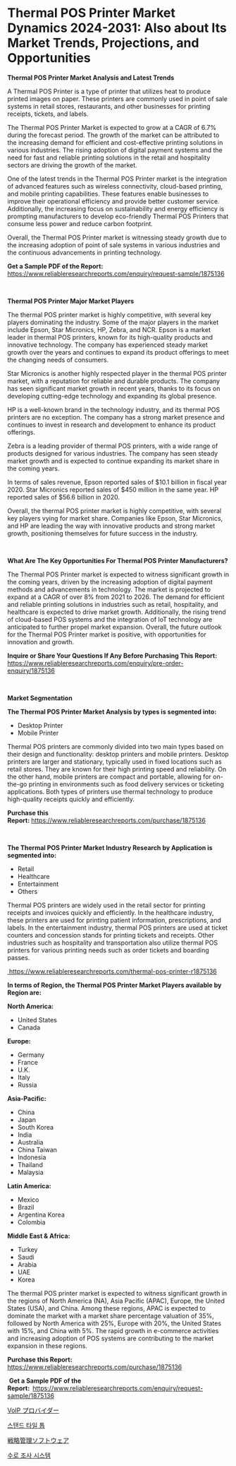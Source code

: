 <p><h1>Thermal POS Printer Market Dynamics 2024-2031: Also about Its Market Trends, Projections, and Opportunities</h1></p><p><strong>Thermal POS Printer Market Analysis and Latest Trends</strong></p>
<p><p>A Thermal POS Printer is a type of printer that utilizes heat to produce printed images on paper. These printers are commonly used in point of sale systems in retail stores, restaurants, and other businesses for printing receipts, tickets, and labels.</p><p>The Thermal POS Printer Market is expected to grow at a CAGR of 6.7% during the forecast period. The growth of the market can be attributed to the increasing demand for efficient and cost-effective printing solutions in various industries. The rising adoption of digital payment systems and the need for fast and reliable printing solutions in the retail and hospitality sectors are driving the growth of the market.</p><p>One of the latest trends in the Thermal POS Printer market is the integration of advanced features such as wireless connectivity, cloud-based printing, and mobile printing capabilities. These features enable businesses to improve their operational efficiency and provide better customer service. Additionally, the increasing focus on sustainability and energy efficiency is prompting manufacturers to develop eco-friendly Thermal POS Printers that consume less power and reduce carbon footprint.</p><p>Overall, the Thermal POS Printer market is witnessing steady growth due to the increasing adoption of point of sale systems in various industries and the continuous advancements in printing technology.</p></p>
<p><strong>Get a Sample PDF of the Report:&nbsp;</strong> <a href="https://www.reliableresearchreports.com/enquiry/request-sample/1875136">https://www.reliableresearchreports.com/enquiry/request-sample/1875136</a></p>
<p>&nbsp;</p>
<p><strong>Thermal POS Printer Major Market Players</strong></p>
<p><p>The thermal POS printer market is highly competitive, with several key players dominating the industry. Some of the major players in the market include Epson, Star Micronics, HP, Zebra, and NCR. Epson is a market leader in thermal POS printers, known for its high-quality products and innovative technology. The company has experienced steady market growth over the years and continues to expand its product offerings to meet the changing needs of consumers.</p><p>Star Micronics is another highly respected player in the thermal POS printer market, with a reputation for reliable and durable products. The company has seen significant market growth in recent years, thanks to its focus on developing cutting-edge technology and expanding its global presence.</p><p>HP is a well-known brand in the technology industry, and its thermal POS printers are no exception. The company has a strong market presence and continues to invest in research and development to enhance its product offerings.</p><p>Zebra is a leading provider of thermal POS printers, with a wide range of products designed for various industries. The company has seen steady market growth and is expected to continue expanding its market share in the coming years.</p><p>In terms of sales revenue, Epson reported sales of $10.1 billion in fiscal year 2020. Star Micronics reported sales of $450 million in the same year. HP reported sales of $56.6 billion in 2020.</p><p>Overall, the thermal POS printer market is highly competitive, with several key players vying for market share. Companies like Epson, Star Micronics, and HP are leading the way with innovative products and strong market growth, positioning themselves for future success in the industry.</p></p>
<p>&nbsp;</p>
<p><strong>What Are The Key Opportunities For Thermal POS Printer Manufacturers?</strong></p>
<p><p>The Thermal POS Printer market is expected to witness significant growth in the coming years, driven by the increasing adoption of digital payment methods and advancements in technology. The market is projected to expand at a CAGR of over 8% from 2021 to 2026. The demand for efficient and reliable printing solutions in industries such as retail, hospitality, and healthcare is expected to drive market growth. Additionally, the rising trend of cloud-based POS systems and the integration of IoT technology are anticipated to further propel market expansion. Overall, the future outlook for the Thermal POS Printer market is positive, with opportunities for innovation and growth.</p></p>
<p><strong>Inquire or Share Your Questions If Any Before Purchasing This Report:</strong> <a href="https://www.reliableresearchreports.com/enquiry/pre-order-enquiry/1875136">https://www.reliableresearchreports.com/enquiry/pre-order-enquiry/1875136</a></p>
<p>&nbsp;</p>
<p><strong>Market Segmentation</strong></p>
<p><strong>The Thermal POS Printer Market Analysis by types is segmented into:</strong></p>
<p><ul><li>Desktop Printer</li><li>Mobile Printer</li></ul></p>
<p><p>Thermal POS printers are commonly divided into two main types based on their design and functionality: desktop printers and mobile printers. Desktop printers are larger and stationary, typically used in fixed locations such as retail stores. They are known for their high printing speed and reliability. On the other hand, mobile printers are compact and portable, allowing for on-the-go printing in environments such as food delivery services or ticketing applications. Both types of printers use thermal technology to produce high-quality receipts quickly and efficiently.</p></p>
<p><strong>Purchase this Report:&nbsp;</strong><a href="https://www.reliableresearchreports.com/purchase/1875136">https://www.reliableresearchreports.com/purchase/1875136</a></p>
<p>&nbsp;</p>
<p><strong>The Thermal POS Printer Market Industry Research by Application is segmented into:</strong></p>
<p><ul><li>Retail</li><li>Healthcare</li><li>Entertainment</li><li>Others</li></ul></p>
<p><p>Thermal POS printers are widely used in the retail sector for printing receipts and invoices quickly and efficiently. In the healthcare industry, these printers are used for printing patient information, prescriptions, and labels. In the entertainment industry, thermal POS printers are used at ticket counters and concession stands for printing tickets and receipts. Other industries such as hospitality and transportation also utilize thermal POS printers for various printing needs such as order tickets and boarding passes.</p></p>
<p><a href="https://www.reliableresearchreports.com/thermal-pos-printer-r1875136">&nbsp;https://www.reliableresearchreports.com/thermal-pos-printer-r1875136</a></p>
<p><strong>In terms of Region, the Thermal POS Printer Market Players available by Region are:</strong></p>
<p>
    <p> <strong> North America: </strong>
        <ul>
            <li>United States</li>
            <li>Canada</li>
        </ul>
        </p> 
    <p> <strong> Europe: </strong>
        <ul>
            <li>Germany</li>
            <li>France</li>
            <li>U.K.</li>
            <li>Italy</li>
            <li>Russia</li>
        </ul>
        </p> 
    <p> <strong> Asia-Pacific: </strong>
        <ul>
            <li>China</li>
            <li>Japan</li>
            <li>South Korea</li>
            <li>India</li>
            <li>Australia</li>
            <li>China Taiwan</li>
            <li>Indonesia</li>
            <li>Thailand</li>
            <li>Malaysia</li>
        </ul>
        </p> 
    <p> <strong> Latin America: </strong>
        <ul>
            <li>Mexico</li>
            <li>Brazil</li>
            <li>Argentina Korea</li>
            <li>Colombia</li>
        </ul>
        </p> 
    <p> <strong> Middle East & Africa: </strong>
        <ul>
            <li>Turkey</li>
            <li>Saudi</li>
            <li>Arabia</li>
            <li>UAE</li>
            <li>Korea</li>
        </ul>
    </p>
    </p>
<p><p>The thermal POS printer market is expected to witness significant growth in the regions of North America (NA), Asia Pacific (APAC), Europe, the United States (USA), and China. Among these regions, APAC is expected to dominate the market with a market share percentage valuation of 35%, followed by North America with 25%, Europe with 20%, the United States with 15%, and China with 5%. The rapid growth in e-commerce activities and increasing adoption of POS systems are contributing to the market expansion in these regions.</p></p>
<p><strong>Purchase this Report: </strong><a href="https://www.reliableresearchreports.com/purchase/1875136">https://www.reliableresearchreports.com/purchase/1875136</a></p>
<p>&nbsp;<strong>Get a Sample PDF of the Report:&nbsp;&nbsp;</strong><a href="https://www.reliableresearchreports.com/enquiry/request-sample/1875136">https://www.reliableresearchreports.com/enquiry/request-sample/1875136</a></p>
<p><strong></strong></p>
<p><p><a href="https://medium.com/@maureenbiologist34/voip%E3%83%97%E3%83%AD%E3%83%90%E3%82%A4%E3%83%80%E3%83%BC%E5%B8%82%E5%A0%B4%E8%AA%BF%E6%9F%BB%E3%83%AC%E3%83%9D%E3%83%BC%E3%83%88-%E3%81%9D%E3%81%AE%E6%AD%B4%E5%8F%B2%E3%81%A82031%E5%B9%B4%E3%81%BE%E3%81%A7%E3%81%AE%E4%BA%88%E6%B8%AC-4efe1117c2dc">VoIP プロバイダー</a></p><p><a href="https://medium.com/@kellylyncyh543964/%ED%83%80%EC%9D%BC-%EC%A0%88%EB%8B%A8%EA%B8%B0-%EC%8B%9C%EC%9E%A5-%EB%B6%84%EC%84%9D-%EA%B8%80%EB%A1%9C%EB%B2%8C-%EC%82%B0%EC%97%85-%EC%A0%84%EB%A7%9D-%EB%B0%8F-%EC%A0%84%EB%A7%9D-2024%EC%97%90%EC%84%9C-2031%EB%85%84%EA%B9%8C%EC%A7%80-60b40004f5e2">스탠드 타일 톱</a></p><p><a href="https://medium.com/@vanessa.grant665567/%E6%88%A6%E7%95%A5%E7%AE%A1%E7%90%86%E3%82%BD%E3%83%95%E3%83%88%E3%82%A6%E3%82%A7%E3%82%A2%E5%B8%82%E5%A0%B4%E8%A6%8F%E6%A8%A1%E3%81%8C-%E3%82%B0%E3%83%AD%E3%83%BC%E3%83%90%E3%83%AB%E6%A5%AD%E7%95%8C%E3%81%A7%E6%9C%80%E9%81%A9%E3%81%AA%E3%83%9E%E3%83%BC%E3%82%B1%E3%83%86%E3%82%A3%E3%83%B3%E3%82%B0%E3%83%81%E3%83%A3%E3%83%8D%E3%83%AB%E3%82%92%E6%98%8E%E3%82%89%E3%81%8B%E3%81%AB%E3%81%97%E3%81%BE%E3%81%99-331b6173a6ac">戦略管理ソフトウェア</a></p><p><a href="https://medium.com/@clairhane1954/%EC%88%98%ED%95%98%EC%A1%B0%EC%82%AC-%EC%8B%9C%EC%8A%A4%ED%85%9C-%EC%8B%9C%EC%9E%A5-%EA%B7%9C%EB%AA%A8%EB%8A%94-%EA%B8%80%EB%A1%9C%EB%B2%8C-%EC%82%B0%EC%97%85%EC%97%90%EC%84%9C-%EC%B5%9C%EC%A0%81%EC%9D%98-%EB%A7%88%EC%BC%80%ED%8C%85-%EC%B1%84%EB%84%90%EC%9D%84-%EB%B3%B4%EC%97%AC%EC%A4%8D%EB%8B%88%EB%8B%A4-03f3abefb3f1">수로 조사 시스템</a></p></p>